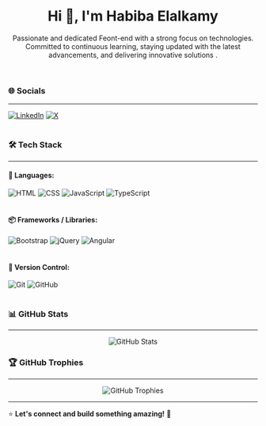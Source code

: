 # <h1 align="center">Hi 👋, I'm **Habiba Elalkamy** </h1>

<p align="center">
  Passionate and dedicated Feont-end with a strong focus on technologies. Committed to continuous learning, staying updated 
with the latest advancements, and delivering innovative solutions .
</p> <br>




### 🌐 Socials
---
[![LinkedIn](https://img.shields.io/badge/LinkedIn-0077B5?style=for-the-badge&logo=linkedin&logoColor=white)](https://www.linkedin.com/in/habiba-elalkamy/)
[![X](https://img.shields.io/badge/X-000000?style=for-the-badge&logo=Twitter&logoColor=white)](https://x.com/HabibaElalkamy3) <br><br>



### 🛠 Tech Stack
---
#### 🌟 Languages:
![HTML](https://img.shields.io/badge/HTML5-E34F26?style=for-the-badge&logo=html5&logoColor=white)
![CSS](https://img.shields.io/badge/CSS3-1572B6?style=for-the-badge&logo=css3&logoColor=white)
![JavaScript](https://img.shields.io/badge/JavaScript-F7DF1E?style=for-the-badge&logo=javascript&logoColor=black)
![TypeScript](https://img.shields.io/badge/TypeScript-3178C6?style=for-the-badge&logo=typescript&logoColor=white) <br><br>

#### 📦 Frameworks / Libraries:
![Bootstrap](https://img.shields.io/badge/Bootstrap-563D7C?style=for-the-badge&logo=bootstrap&logoColor=white)
![jQuery](https://img.shields.io/badge/jQuery-0769AD?style=for-the-badge&logo=jquery&logoColor=white)
![Angular](https://img.shields.io/badge/Angular-DD0031?style=for-the-badge&logo=angular&logoColor=white) <br><br>

#### 🔄 Version Control:
![Git](https://img.shields.io/badge/Git-F05032?style=for-the-badge&logo=git&logoColor=white)
![GitHub](https://img.shields.io/badge/GitHub-181717?style=for-the-badge&logo=github&logoColor=white) <br><br>



### 📊 GitHub Stats
---
<p align="center">
  <img src="https://github-readme-stats.vercel.app/api?username=HabibaElalkamy&show_icons=true&theme=radical" alt="GitHub Stats" />
</p>



### 🏆 GitHub Trophies
---
<p align="center">
  <img src="https://github-profile-trophy.vercel.app/?username=HabibaElalkamy&theme=radical&no-frame=true&margin-w=5" alt="GitHub Trophies" />
</p>

---

⭐ **Let's connect and build something amazing!** 🚀

